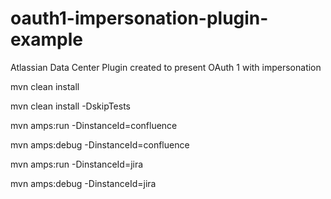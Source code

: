 
# oauth1-impersonation-plugin-example

Atlassian Data Center Plugin created to present OAuth 1 with impersonation

mvn clean install

mvn clean install -DskipTests

mvn amps:run -DinstanceId=confluence

mvn amps:debug -DinstanceId=confluence

mvn amps:run -DinstanceId=jira

mvn amps:debug -DinstanceId=jira
